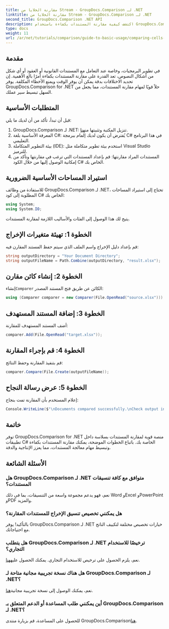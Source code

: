 ```yaml
---
title: مقارنة الخلايا من Stream - GroupDocs.Comparison لـ .NET
linktitle: مقارنة الخلايا من Stream - GroupDocs.Comparison لـ .NET
second_title: GroupDocs.Comparison .NET API
description: اكتشف كيفية مقارنة المستندات بكفاءة باستخدام GroupDocs.Comparison لـ .NET. يرشدك هذا الدليل الشامل خلال عملية استيراد المساحات الأساسية، وتهيئة متغيرات المقارنة، وإجراء مقارنات المستندات خطوة بخطوة.
type: docs
weight: 11
url: /ar/net/tutorials/comparison/guide-to-basic-usage/comparing-cells-from-stream/
---
```

## مقدمة

في تطوير البرمجيات، وخاصة عند التعامل مع المستندات القانونية أو العقود أو أي شكل من أشكال النصوص، تعد القدرة على مقارنة المستندات بكفاءة أمرًا بالغ الأهمية. إن تحديد الاختلافات بدقة يمكن أن يوفر الوقت ويمنع الأخطاء المكلفة. يوفر GroupDocs.Comparison for .NET حلاً قويًا لمهام مقارنة المستندات، مما يجعل من السهل تبسيط سير عملك.

## المتطلبات الأساسية

قبل أن تبدأ، تأكد من أن لديك ما يلي:

1.  GroupDocs.Comparison لـ .NET: تنزيل المكتبة وتثبيتها من[هنا](https://releases.groupdocs.com/comparison/net/).
2. المعرفة الأساسية بلغة C#: يُفترض أن يكون لديك إلمام ببرمجة C# في هذا البرنامج التعليمي.
3. بيئة التطوير المتكاملة (IDE): استخدم بيئة تطوير متكاملة مثل Visual Studio للترميز.
4. المستندات المراد مقارنتها: قم بإعداد المستندات التي ترغب في مقارنتها وتأكد من إمكانية الوصول إليها من خلال الكود C# الخاص بك.

## استيراد المساحات الأساسية الضرورية

للاستفادة من وظائف GroupDocs.Comparison لـ .NET، تحتاج إلى استيراد المساحات المطلوبة إلى كود C# الخاص بك:

```csharp
using System;
using System.IO;
```

يتيح لك هذا الوصول إلى الفئات والأساليب اللازمة لمقارنة المستندات.

## الخطوة 1: تهيئة متغيرات الإخراج

قم بإعداد دليل الإخراج واسم الملف الذي سيتم حفظ المستند المقارن فيه:

```csharp
string outputDirectory = "Your Document Directory";
string outputFileName = Path.Combine(outputDirectory, "result.xlsx");
```

## الخطوة 2: إنشاء كائن مقارن

 إنشاء`Comparer` الكائن عن طريق فتح المستند المصدر:

```csharp
using (Comparer comparer = new Comparer(File.OpenRead("source.xlsx")))
```

## الخطوة 3: إضافة المستند المستهدف

أضف المستند المستهدف للمقارنة:

```csharp
comparer.Add(File.OpenRead("target.xlsx"));
```

## الخطوة 4: قم بإجراء المقارنة

قم بتنفيذ المقارنة وحفظ النتائج:

```csharp
comparer.Compare(File.Create(outputFileName));
```

## الخطوة 5: عرض رسالة النجاح

إعلام المستخدم بأن المقارنة تمت بنجاح:

```csharp
Console.WriteLine($"\nDocuments compared successfully.\nCheck output in {outputDirectory}.");
```

## خاتمة

توفر GroupDocs.Comparison for .NET منصة قوية لمقارنة المستندات بسلاسة داخل تطبيقات C# الخاصة بك. باتباع الخطوات الموضحة، يمكنك مقارنة المستندات بكفاءة وتبسيط مهام معالجة المستندات، مما يعزز الإنتاجية والدقة.

## الأسئلة الشائعة

### هل GroupDocs.Comparison لـ .NET متوافق مع كافة تنسيقات المستندات؟

نعم، فهو يدعم مجموعة واسعة من التنسيقات، بما في ذلك Word وExcel وPowerPoint وPDF والمزيد.

### هل يمكنني تخصيص تنسيق الإخراج للمستندات المقارنة؟

بالتأكيد! يوفر GroupDocs.Comparison لـ .NET خيارات تخصيص مختلفة لتكييف الناتج مع احتياجاتك.

### هل يتطلب GroupDocs.Comparison لـ .NET ترخيصًا للاستخدام التجاري؟

 نعم، يلزم الحصول على ترخيص للاستخدام التجاري. يمكنك الحصول عليه[هنا](https://purchase.groupdocs.com/buy).

### هل هناك نسخة تجريبية مجانية متاحة لـ GroupDocs.Comparison لـ .NET؟

 نعم، يمكنك الوصول إلى نسخة تجريبية مجانية[هنا](https://releases.groupdocs.com/).

### أين يمكنني طلب المساعدة أو الدعم المتعلق بـ GroupDocs.Comparison لـ .NET؟

للحصول على المساعدة، قم بزيارة منتدى GroupDocs.Comparison[هنا](https://forum.groupdocs.com/c/comparison/12).